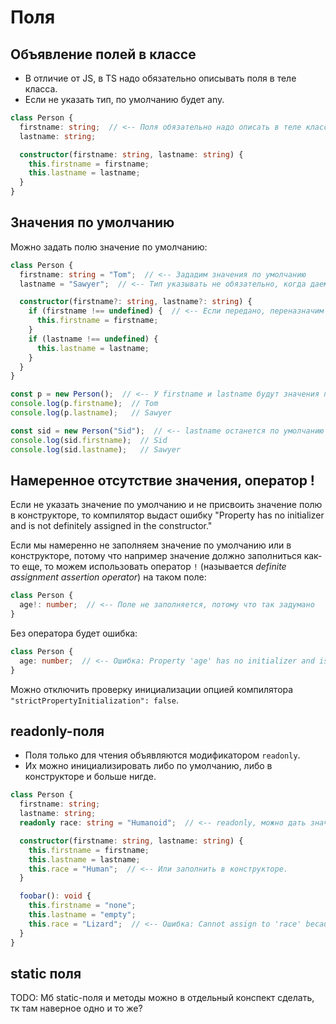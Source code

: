 # Поля

## Объявление полей в классе

* В отличие от JS, в TS надо обязательно описывать поля в теле класса.
* Если не указать тип, по умолчанию будет any.

```typescript
class Person {
  firstname: string;  // <-- Поля обязательно надо описать в теле класса
  lastname: string;

  constructor(firstname: string, lastname: string) {
    this.firstname = firstname;
    this.lastname = lastname;
  }
}
```

## Значения по умолчанию

Можно задать полю значение по умолчанию:

```typescript
class Person {
  firstname: string = "Tom";  // <-- Зададим значения по умолчанию
  lastname = "Sawyer";  // <-- Тип указывать не обязательно, когда даем дефолтное значение.

  constructor(firstname?: string, lastname?: string) {
    if (firstname !== undefined) {  // <-- Если передано, переназначим
      this.firstname = firstname;
    }
    if (lastname !== undefined) {
      this.lastname = lastname;
    }
  }
}

const p = new Person();  // <-- У firstname и lastname будут значения по умолчанию.
console.log(p.firstname);  // Tom
console.log(p.lastname);   // Sawyer

const sid = new Person("Sid");  // <-- lastname останется по умолчанию
console.log(sid.firstname);  // Sid
console.log(sid.lastname);   // Sawyer
```

## Намеренное отсутствие значения, оператор !

Если не указать значение по умолчанию и не присвоить значение полю в конструкторе, то компилятор выдаст ошибку "Property has no initializer and is not definitely assigned in the constructor."

Если мы намеренно не заполняем значение по умолчанию или в конструкторе, потому что например значение должно заполниться как-то еще, то можем использовать оператор `!` (называется *definite assignment assertion operator*) на таком поле:

```typescript
class Person {
  age!: number;  // <-- Поле не заполняется, потому что так задумано
}
```

Без оператора будет ошибка:

```typescript
class Person {
  age: number;  // <-- Ошибка: Property 'age' has no initializer and is not definitely assigned in the constructor.
}
```

Можно отключить проверку инициализации опцией компилятора `"strictPropertyInitialization": false`.

## readonly-поля

* Поля только для чтения объявляются модификатором `readonly`.
* Их можно инициализировать либо по умолчанию, либо в конструкторе и больше нигде.

```typescript
class Person {
  firstname: string;
  lastname: string;
  readonly race: string = "Humanoid";  // <-- readonly, можно дать значение по умолчанию.

  constructor(firstname: string, lastname: string) {
    this.firstname = firstname;
    this.lastname = lastname;
    this.race = "Human";  // <-- Или заполнить в конструкторе.
  }

  foobar(): void {
    this.firstname = "none";
    this.lastname = "empty";
    this.race = "Lizard";  // <-- Ошибка: Cannot assign to 'race' because it is a read-only property.
  }
}
```

## static поля

TODO: Мб static-поля и методы можно в отдельный конспект сделать, тк там наверное одно и то же?